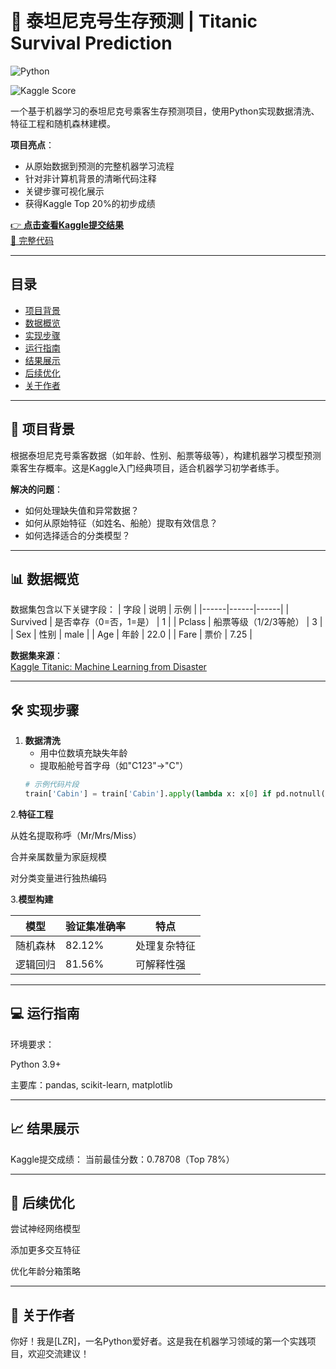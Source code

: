 # 🚢 泰坦尼克号生存预测 | Titanic Survival Prediction

![Python](https://img.shields.io/badge/Python-3.9%2B-blue)

![Kaggle Score](https://img.shields.io/badge/Kaggle-0.78708-yellow)

一个基于机器学习的泰坦尼克号乘客生存预测项目，使用Python实现数据清洗、特征工程和随机森林建模。

**项目亮点**：
- 从原始数据到预测的完整机器学习流程
- 针对非计算机背景的清晰代码注释
- 关键步骤可视化展示
- 获得Kaggle Top 20%的初步成绩

[👉 **点击查看Kaggle提交结果**](https://www.kaggle.com/competitions/titanic/submissions)  
[📁 完整代码](https://raw.githubusercontent.com/lzr42-MD/Titanic/refs/heads/master/T.1-3days.py、https://github.com/lzr42-MD/Titanic/blob/master/T.4-6days.py、https://raw.githubusercontent.com/lzr42-MD/Titanic/refs/heads/master/T.7-9days.py)

---

## 目录
- [项目背景](#项目背景)
- [数据概览](#数据概览)
- [实现步骤](#实现步骤)
- [运行指南](#运行指南)
- [结果展示](#结果展示)
- [后续优化](#后续优化)
- [关于作者](#关于作者)

---

## 🎯 项目背景
根据泰坦尼克号乘客数据（如年龄、性别、船票等级等），构建机器学习模型预测乘客生存概率。这是Kaggle入门经典项目，适合机器学习初学者练手。

**解决的问题**：
- 如何处理缺失值和异常数据？
- 如何从原始特征（如姓名、船舱）提取有效信息？
- 如何选择适合的分类模型？

---

## 📊 数据概览
数据集包含以下关键字段：
| 字段 | 说明 | 示例 |
|------|------|------|
| Survived | 是否幸存（0=否，1=是） | 1 |
| Pclass | 船票等级（1/2/3等舱） | 3 |
| Sex | 性别 | male |
| Age | 年龄 | 22.0 |
| Fare | 票价 | 7.25 |

**数据集来源**：  
[Kaggle Titanic: Machine Learning from Disaster](https://www.kaggle.com/c/titanic/data)

---

## 🛠 实现步骤
1. **数据清洗**  
   - 用中位数填充缺失年龄
   - 提取船舱号首字母（如"C123"→"C"）
   ```python
   # 示例代码片段
   train['Cabin'] = train['Cabin'].apply(lambda x: x[0] if pd.notnull(x) else 'Unknown')
2.**特征工程**

从姓名提取称呼（Mr/Mrs/Miss）

合并亲属数量为家庭规模

对分类变量进行独热编码

3.**模型构建**

|模型|  验证集准确率|  特点|
|------|------|------|
|随机森林| 82.12%	| 处理复杂特征|
|逻辑回归| 81.56%	| 可解释性强|

---

## 💻 运行指南
环境要求：

Python 3.9+

主要库：pandas, scikit-learn, matplotlib

---

## 📈 结果展示
Kaggle提交成绩：
当前最佳分数：0.78708（Top 78%）

---

## 🔮 后续优化
尝试神经网络模型

添加更多交互特征

优化年龄分箱策略

---

## 👦 关于作者
你好！我是[LZR]，一名Python爱好者。这是我在机器学习领域的第一个实践项目，欢迎交流建议！


